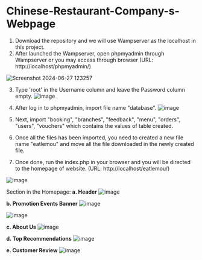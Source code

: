 # Chinese-Restaurant-Company-s-Webpage
1. Download the repository and we will use Wampserver as the localhost in this project.
2. After launched the Wampserver, open phpmyadmin through Wampserver or you may access through browser (URL: http://localhost/phpmyadmin/)
   
![Screenshot 2024-06-27 123257](https://github.com/ZoeChuaZY/Chinese-Restaurant-Company-s-Webpage/assets/164743060/7ed51d76-3383-4f9d-8e0f-cd05a3628dbc)

3. Type 'root' in the Username column and leave the Password column empty.
![image](https://github.com/ZoeChuaZY/Chinese-Restaurant-Company-s-Webpage/assets/164743060/2bc89a54-6061-40d5-872f-d373370169ac)

4. After log in to phpmyadmin, import file name "database".
![image](https://github.com/ZoeChuaZY/Chinese-Restaurant-Company-s-Webpage/assets/164743060/0183747d-0c61-479f-94dd-0fbe4caa2463)

5. Next, import "booking", "branches", "feedback", "menu", "orders", "users", "vouchers" which contains the values of table created.

6. Once all the files has been imported,  you need to created a new file name "eatlemou" and move all the file downloaded in the newly created file.

7. Once done, run the index.php in your browser and you will be directed to the homepage of website. (URL: http://localhost/eatlemou/)

![image](https://github.com/ZoeChuaZY/Chinese-Restaurant-Company-s-Webpage/assets/164743060/e13bce84-9b82-4e41-840b-d493615315fa)

Section in the Homepage:
**a. Header**
![image](https://github.com/ZoeChuaZY/Chinese-Restaurant-Company-s-Webpage/assets/164743060/acd65c69-6ded-46b6-b969-e7b140aba3d9)

**b. Promotion Events Banner**
![image](https://github.com/ZoeChuaZY/Chinese-Restaurant-Company-s-Webpage/assets/164743060/f8934fc3-ba09-4f70-b60d-0e60b8e96214)

![image](https://github.com/ZoeChuaZY/Chinese-Restaurant-Company-s-Webpage/assets/164743060/4432ca4a-feb3-4109-a224-43fa45fc5ee1)

**c. About Us**
![image](https://github.com/ZoeChuaZY/Chinese-Restaurant-Company-s-Webpage/assets/164743060/052f9d65-c443-44a5-9189-b2ad71368738)

**d. Top Recommendations**
![image](https://github.com/ZoeChuaZY/Chinese-Restaurant-Company-s-Webpage/assets/164743060/9c0d25cc-69ee-4c94-9693-b02710ad21a3)

**e. Customer Review**
![image](https://github.com/ZoeChuaZY/Chinese-Restaurant-Company-s-Webpage/assets/164743060/db4d84c0-c62c-4781-9093-a587931b1980)
